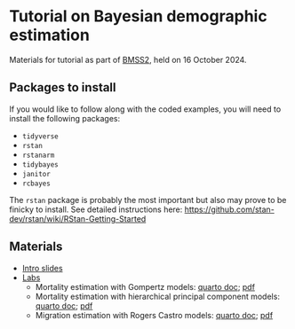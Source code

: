 # Tutorial on Bayesian demographic estimation

Materials for tutorial as part of [BMSS2](https://bayesforshs2.sciencesconf.org/), held on 16 October 2024.

## Packages to install

If you would like to follow along with the coded examples, you will need to install the following packages:

- `tidyverse`
- `rstan`
- `rstanarm`
- `tidybayes`
- `janitor`
- `rcbayes`

The `rstan` package is probably the most important but also may prove to be finicky to install. See detailed instructions here: https://github.com/stan-dev/rstan/wiki/RStan-Getting-Started


## Materials

- [Intro slides](https://github.com/MJAlexander/bayesian-demographic-estimation-tutorial/blob/main/slides/intro.key)
- [Labs](https://github.com/MJAlexander/bayesian-demographic-estimation-tutorial/tree/main/labs)
    + Mortality estimation with Gompertz models: [quarto doc](https://github.com/MJAlexander/bayesian-demographic-estimation-tutorial/blob/main/labs/gompertz.qmd); [pdf](https://github.com/MJAlexander/bayesian-demographic-estimation-tutorial/blob/main/labs/gompertz.pdf)
    + Mortality estimation with hierarchical principal component models: [quarto doc](https://github.com/MJAlexander/bayesian-demographic-estimation-tutorial/blob/main/labs/svd.qmd); [pdf](https://github.com/MJAlexander/bayesian-demographic-estimation-tutorial/blob/main/labs/svd.pdf)
    + Migration estimation with Rogers Castro models: [quarto doc](https://github.com/MJAlexander/bayesian-demographic-estimation-tutorial/blob/main/labs/rogers_castro.qmd); [pdf](https://github.com/MJAlexander/bayesian-demographic-estimation-tutorial/blob/main/labs/rogers_castro.pdf)
